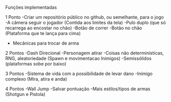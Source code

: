 Funções implementadas

1 Ponto
-Criar um repositório público no github, ou semelhante, para o jogo
-A câmera seguir o jogador (Contida aos limites da tela)
-Pulo duplo (que só recarrega ao encostar no chão)
-Botão de correr
-Botão no chão (Plataforma que te lança para cima)
- Mecânicas para trocar de arma



2 Pontos
-Dash Direcional
-Personagem atirar
-Coisas não determinísticas, RNG, aleatoriedade (Spawn e movimentacao Inimigos)
-Semissólidos (plataformas sobe por baixo)


3 Pontos
-Sistema de vida com a possibilidade de levar dano
-Inimigo complexo (Mira, atira e anda)

4 Pontos
-Wall Jump
-Salvar pontuação
-Mais estilos/tipos de armas (Shotgun e Pistola)
